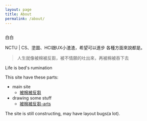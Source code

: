 ```yaml
---
layout: page
title: About
permalink: /about/
---
```

<!-- 
This is the base Jekyll theme. You can find out more info about customizing your Jekyll theme, as well as basic Jekyll usage documentation at [jekyllrb.com](https://jekyllrb.com/)

You can find the source code for Minima at GitHub:
[jekyll][jekyll-organization] /
[minima](https://github.com/jekyll/minima)

You can find the source code for Jekyll at GitHub:
[jekyll][jekyll-organization] /
[jekyll](https://github.com/jekyll/jekyll)


[jekyll-organization]: https://github.com/jekyll
 -->

<div class="about" id="info-container">
<div class="about" id="info-head">
<img src="">
</div>
<p class="about" id="info-name">
	白白
</p>
<p class="about" id="info-intro">
NCTU | CS、塗圖、HCI跟UX小渣渣，希望可以進步 各種方面來說都是。
</p>
</div>

> 人生就像被棉被反芻，被不情願的吐出來，再被棉被吞下去

Life is bed's rumination



This site have these parts:

- main site
	- [被棉被反芻](/)
- drawing some stuff
	- [被棉被反芻-arts](/arts)

The site is still constructing, may have layout bugs(a lot).